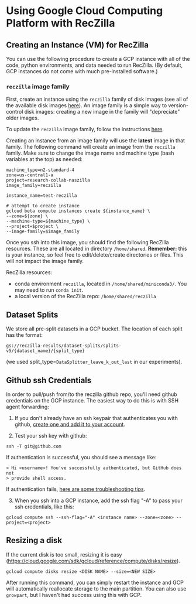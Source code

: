 
# Using Google Cloud Computing Platform with RecZilla

## Creating an Instance (VM) for RecZilla

You can use the following procedure to create a GCP instance with all of the code, python environments, and data needed to run RecZilla. (By default, GCP instances do not come with much pre-installed software.)

### `reczilla` image family

First, create an instance using the `reczilla` family of disk images (see all of the available disk images [here](https://console.cloud.google.com/compute/images?tab=images&authuser=3&project=research-collab-naszilla)). An image family is a simple way to version-control disk images: creating a new image in the family will "depreciate" older images. 

To update the `reczilla` image family, follow the instructions [here](reczilla/scripts/update_reczilla_image.sh).

Creating an instance from an image family will use the **latest** image in that family. The following command will create an image from the `reczilla` family. Make sure to change the image name and machine type (bash variables at the top) as needed:

```
machine_type=n2-standard-4
zone=us-central1-a
project=research-collab-naszilla
image_family=reczilla

instance_name=test-reczilla

# attempt to create instance
gcloud beta compute instances create ${instance_name} \
--zone=${zone} \
--machine-type=${machine_type} \
--project=$project \
--image-family=$image_family 
```

Once you ssh into this image, you should find the following RecZilla resources. These are all located in directory `/home/shared`. **Remember:** this is your instance, so feel free to edit/delete/create directories or files. This will not impact the image family.

RecZilla resources:
- conda environment `reczilla`, located in `/home/shared/miniconda3/`. You may need to run `conda init`.
- a local version of the RecZilla repo: `/home/shared/reczilla`

## Dataset Splits

We store all pre-split datasets in a GCP bucket. The location of each split has the format:

```
gs://reczilla-results/dataset-splits/splits-v5/{dataset_name}/{split_type}
```

(we used split_type=`DataSplitter_leave_k_out_last` in our experiments).

## Github ssh Credentials

In order to pull/push from/to the reczilla github repo, you'll need github credentials on the GCP instance. The easiest way to do this is with SSH agent forwarding:

1. If you don't already have an ssh keypair that authenticates you with github, [create one and add it to your account](https://docs.github.com/en/authentication/connecting-to-github-with-ssh/generating-a-new-ssh-key-and-adding-it-to-the-ssh-agent).

2. Test your ssh key with github:

```commandline
ssh -T git@github.com
```

If authentication is successful, you should see a message like:

```commandline
> Hi <username>! You've successfully authenticated, but GitHub does not
> provide shell access.
```

If authentication fails, [here are some troubleshooting tips](https://docs.github.com/en/authentication/connecting-to-github-with-ssh/testing-your-ssh-connection).

3. When you ssh into a GCP instance, add the ssh flag "-A" to pass your ssh credentials, like this:
```
gcloud compute ssh --ssh-flag="-A" <instance name> --zone=<zone> --project=<project> 
```


## Resizing a disk

If the current disk is too small, resizing it is easy (https://cloud.google.com/sdk/gcloud/reference/compute/disks/resize).

```
gcloud compute disks resize <DISK NAME> --size=<NEW SIZE>
```

After running this command, you can simply restart the instance and GCP will automatically reallocate storage to the main partition. You can also use `growpart`, but I haven't had success using this with GCP.
